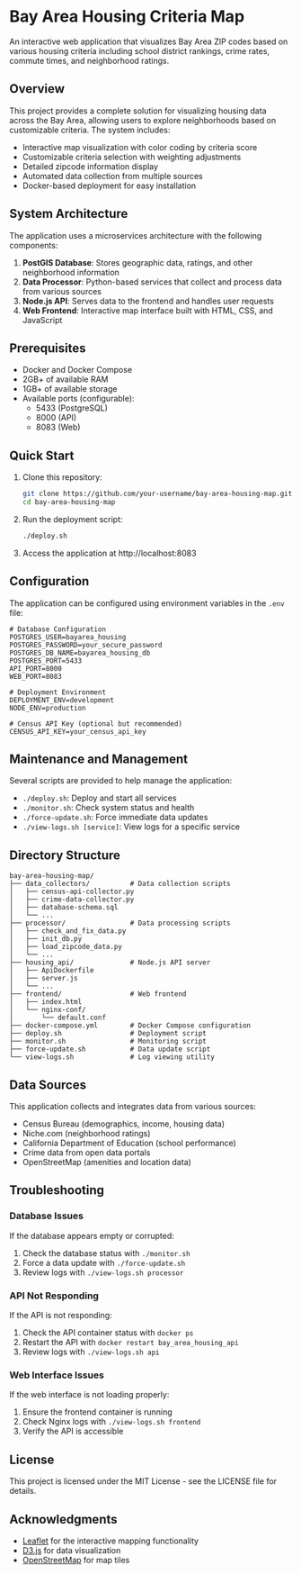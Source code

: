 # Bay Area Housing Criteria Map

An interactive web application that visualizes Bay Area ZIP codes based on various housing criteria including school district rankings, crime rates, commute times, and neighborhood ratings.

## Overview

This project provides a complete solution for visualizing housing data across the Bay Area, allowing users to explore neighborhoods based on customizable criteria. The system includes:

- Interactive map visualization with color coding by criteria score
- Customizable criteria selection with weighting adjustments
- Detailed zipcode information display
- Automated data collection from multiple sources
- Docker-based deployment for easy installation

## System Architecture

The application uses a microservices architecture with the following components:

1. **PostGIS Database**: Stores geographic data, ratings, and other neighborhood information
2. **Data Processor**: Python-based services that collect and process data from various sources
3. **Node.js API**: Serves data to the frontend and handles user requests
4. **Web Frontend**: Interactive map interface built with HTML, CSS, and JavaScript

## Prerequisites

- Docker and Docker Compose
- 2GB+ of available RAM
- 1GB+ of available storage
- Available ports (configurable):
  - 5433 (PostgreSQL)
  - 8000 (API)
  - 8083 (Web)

## Quick Start

1. Clone this repository:
   ```bash
   git clone https://github.com/your-username/bay-area-housing-map.git
   cd bay-area-housing-map
   ```

2. Run the deployment script:
   ```bash
   ./deploy.sh
   ```

3. Access the application at http://localhost:8083

## Configuration

The application can be configured using environment variables in the `.env` file:

```
# Database Configuration
POSTGRES_USER=bayarea_housing
POSTGRES_PASSWORD=your_secure_password
POSTGRES_DB_NAME=bayarea_housing_db
POSTGRES_PORT=5433
API_PORT=8000
WEB_PORT=8083

# Deployment Environment
DEPLOYMENT_ENV=development
NODE_ENV=production

# Census API Key (optional but recommended)
CENSUS_API_KEY=your_census_api_key
```

## Maintenance and Management

Several scripts are provided to help manage the application:

- `./deploy.sh`: Deploy and start all services
- `./monitor.sh`: Check system status and health
- `./force-update.sh`: Force immediate data updates
- `./view-logs.sh [service]`: View logs for a specific service

## Directory Structure

```
bay-area-housing-map/
├── data_collectors/          # Data collection scripts
│   ├── census-api-collector.py
│   ├── crime-data-collector.py
│   ├── database-schema.sql
│   └── ...
├── processor/                # Data processing scripts
│   ├── check_and_fix_data.py
│   ├── init_db.py
│   ├── load_zipcode_data.py
│   └── ...
├── housing_api/              # Node.js API server
│   ├── ApiDockerfile
│   ├── server.js
│   └── ...
├── frontend/                 # Web frontend
│   ├── index.html
│   └── nginx-conf/
│       └── default.conf
├── docker-compose.yml        # Docker Compose configuration
├── deploy.sh                 # Deployment script
├── monitor.sh                # Monitoring script
├── force-update.sh           # Data update script
└── view-logs.sh              # Log viewing utility
```

## Data Sources

This application collects and integrates data from various sources:

- Census Bureau (demographics, income, housing data)
- Niche.com (neighborhood ratings)
- California Department of Education (school performance)
- Crime data from open data portals
- OpenStreetMap (amenities and location data)

## Troubleshooting

### Database Issues

If the database appears empty or corrupted:

1. Check the database status with `./monitor.sh`
2. Force a data update with `./force-update.sh`
3. Review logs with `./view-logs.sh processor`

### API Not Responding

If the API is not responding:

1. Check the API container status with `docker ps`
2. Restart the API with `docker restart bay_area_housing_api`
3. Review logs with `./view-logs.sh api`

### Web Interface Issues

If the web interface is not loading properly:

1. Ensure the frontend container is running
2. Check Nginx logs with `./view-logs.sh frontend`
3. Verify the API is accessible

## License

This project is licensed under the MIT License - see the LICENSE file for details.

## Acknowledgments

- [Leaflet](https://leafletjs.com/) for the interactive mapping functionality
- [D3.js](https://d3js.org/) for data visualization
- [OpenStreetMap](https://www.openstreetmap.org/) for map tiles
